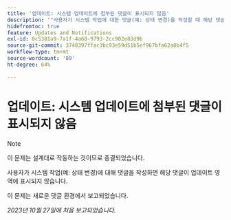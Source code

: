 ```yaml
---
title: '업데이트: 시스템 업데이트에 첨부된 댓글이 표시되지 않음'
description: '"사용자가 시스템 작업에 대한 댓글(예: 상태 변경)을 작성할 때 해당 댓글이 업데이트 영역에 표시되지 않습니다. ”'
hidefromtoc: true
feature: Updates and Notifications
exl-id: 0c5381a9-7a1f-4a60-9793-2cc902e83d9b
source-git-commit: 3748397ffac3bc93e59d51b5ef967bfa62a8b4f5
workflow-type: tm+mt
source-wordcount: '89'
ht-degree: 64%

---
```


# 업데이트: 시스템 업데이트에 첨부된 댓글이 표시되지 않음

<!--
>[!NOTE]
>
>This issue has been closed because it is working as designed.
-->

>[!NOTE]
>
>이 문제는 설계대로 작동하는 것이므로 종결되었습니다.

사용자가 시스템 작업(예: 상태 변경)에 대해 댓글을 작성하면 해당 댓글이 업데이트 영역에 표시되지 않습니다.

이 문제는 새로운 댓글 환경에서 보고되었습니다.

_2023년 10월 27일에 처음 보고되었습니다._